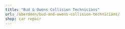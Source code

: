 ```yaml
---
title: "Bud & Owens Collision Technicians"
url: /aberdeen/bud-and-owens-collision-technicians/
shop: car repair
---
```

